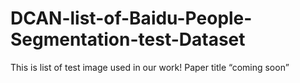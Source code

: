 # DCAN-list-of-Baidu-People-Segmentation-test-Dataset

This is list of test image used in our work!
Paper title “coming soon”
